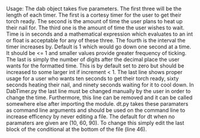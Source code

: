 Usage: The dab object takes five parameters. The first three will be the length of each timer. 
The first is a cortesy timer for the user to get their torch ready. 
The second is the amount of time the user plans to heat up their nail for. 
The third one is the amount of time the user wishes to wait. 
Time is in seconds and a mathematical expression which evaluates 
to an int or float is acceptable for any of these three. 
The fourth is the interval the timer increases by. Default is 1 which would go down one second at a time. 
It should be <= 1 and smaller values provide greater frequency of ticking. 
The last is simply the number of digits after the decimal place the user wants for the formatted time. 
This is by default set to zero but should be increased to some larger int if increment < 1. 
The last line shows proper usage for a user who wants ten seconds to get their torch ready, 
sixty seconds heating their nail, and ninety seconds waiting for it to cool down.
In DabTimer.py the last line must be changed manually by the user in order to change the time.
Furthermore, this line can be removed and it can be called somewhere else after importing the module.
dt.py takes these paramaters as command line arguments and should be used on the command line 
to increase efficency by never editing a file. 
The default for dt when no paramaters are given are (10, 60, 90). 
To change this simply edit the last block of the conditional at the bottom of the file (line 46). 
